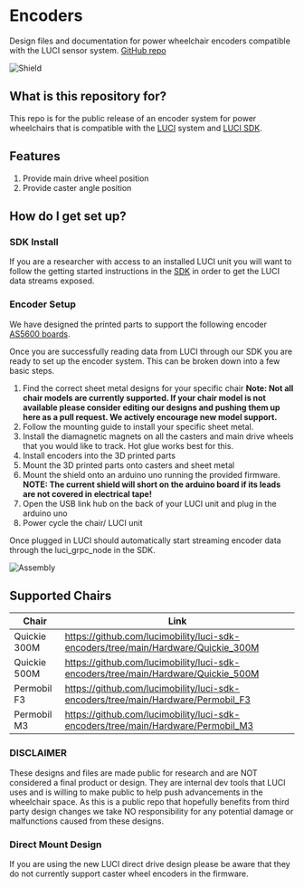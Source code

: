 # Encoders #
Design files and documentation for power wheelchair encoders compatible with the LUCI sensor system.
[GitHub repo](https://github.com/lucimobility/luci-sdk-encoders)

![Shield](images/Shiled.png)

## What is this repository for? ##
This repo is for the public release of an encoder system for power wheelchairs that is compatible with the [LUCI](https://luci.com/) system and [LUCI SDK](https://lucimobility.github.io/luci-ros2-sdk-docs/).

## Features ##
1. Provide main drive wheel position
2. Provide caster angle position

## How do I get set up? ##

### SDK Install ###
If you are a researcher with access to an installed LUCI unit you will want to follow the getting started instructions in the [SDK](https://lucimobility.github.io/luci-ros2-sdk-docs/How-To/Getting-Started/docker) in order to get the LUCI data streams exposed. 

### Encoder Setup ###
We have designed the printed parts to support the following encoder [AS5600 boards](https://www.amazon.com/gp/product/B094F8H591/ref=ppx_yo_dt_b_search_asin_title?ie=UTF8&psc=1).

Once you are successfully reading data from LUCI through our SDK you are ready to set up the encoder system.
This can be broken down into a few basic steps.

1. Find the correct sheet metal designs for your specific chair
<b>Note: Not all chair models are currently supported. If your chair model is not available please consider editing our designs and pushing them up here as a pull request. We actively encourage new model support.</b>
2. Follow the mounting guide to install your specific sheet metal.
3. Install the diamagnetic magnets on all the casters and main drive wheels that you would like to track. Hot glue works best for this.
4. Install encoders into the 3D printed parts
5. Mount the 3D printed parts onto casters and sheet metal
6. Mount the shield onto an arduino uno running the provided firmware. <b>NOTE: The current shield will short on the arduino board if its leads are not covered in electrical tape!</b>
7. Open the USB link hub on the back of your LUCI unit and plug in the arduino uno
8. Power cycle the chair/ LUCI unit

Once plugged in LUCI should automatically start streaming encoder data through the luci_grpc_node in the SDK. 

![Assembly](images/Encoder.png)

## Supported Chairs ##
| Chair    |  Link |
| -------- |-----|
| Quickie 300M  | https://github.com/lucimobility/luci-sdk-encoders/tree/main/Hardware/Quickie_300M|
| Quickie 500M  |https://github.com/lucimobility/luci-sdk-encoders/tree/main/Hardware/Quickie_500M|
| Permobil F3   |https://github.com/lucimobility/luci-sdk-encoders/tree/main/Hardware/Permobil_F3|
| Permobil M3   |https://github.com/lucimobility/luci-sdk-encoders/tree/main/Hardware/Permobil_M3|



### DISCLAIMER ### 
These designs and files are made public for research and are NOT considered a final product or design. They are internal dev tools that LUCI uses and is willing to make public to help push advancements in the wheelchair space. As this is a public repo that hopefully benefits from third party design changes we take NO responsibility for any potential damage or malfunctions caused from these designs.

### Direct Mount Design ###
If you are using the new LUCI direct drive design please be aware that they do not currently support caster wheel encoders in the firmware.